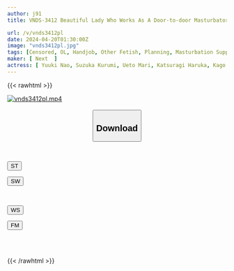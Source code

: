 ```yaml
---
author: j91
title: VNDS-3412 Beautiful Lady Who Works As A Door-to-door Masturbator Salesperson

url: /v/vnds3412pl
date: 2024-04-20T01:30:00Z
image: "vnds3412pl.jpg"
tags: [Censored, OL, Handjob, Other Fetish, Planning, Masturbation Support	]
maker: [ Next  ]
actress: [ Yuuki Nao, Suzuka Kurumi, Ueto Mari, Katsuragi Haruka, Kago Mari, Fujiki Nanako ]
---
```



{{< rawhtml >}}

<div class="video" data-videoid="pgbDXLBAdvfRev">
    <a href="javascript:;">
        <img src="/v/vnds3412pl/vnds3412pl.jpg" width="WIDTH" height="HEIGHT" alt="vnds3412pl.mp4" loading="lazy">
    </a>
</div>

<script type="text/javascript" src="https://j91.asia/asset/on-demand-st.js"></script>

<br>
  <link rel="stylesheet" href="https://j91.asia/asset/bs5.css">
  
  <center>
  <button class="btn btn-primary" type="button" data-bs-toggle="collapse" data-bs-target=".multi-collapse" aria-expanded="false" aria-controls="multiCollapseExample1 multiCollapseExample2"><h2>Download</h2></button></center>
</p>
<div class="row">
  <div class="col">
    <div class="collapse multi-collapse" id="multiCollapseExample1">
      <div class="card card-body">
	      	      <br>
<div class="buttons">  
<p><a href="https://streamtape.to/v/pgbDXLBAdvfRev" target="_blank"><button class="btn-hover color-3"><i class="fa fa-download"></i> ST</button></a></p>
<p><a href="https://asnwish.com/3ee8cio0xx03" target="_blank"><button class="btn-hover color-2"><i class="fa fa-download"></i> SW</button></a></p></div>
    </div>
  </div>
</div>
  <div class="col">
    <div class="collapse multi-collapse" id="multiCollapseExample2">
      <div class="card card-body">
	      <br>
<div class="buttons">
<p><a href="https://wolfstream.tv/hyjbx68bxg5g"><button class="btn-hover color-9"><i class="fa fa-download"></i> WS</button></a></p>
<p><a href="https://filemoon.sx/d/0en9b9rt939l"><button class="btn-hover color-8"><i class="fa fa-download"></i> FM</button></a></p></div>
<br><br>
      </div>
    </div>
  </div>
</div>

{{< /rawhtml >}}